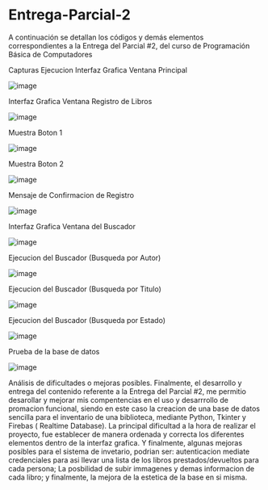 # Entrega-Parcial-2
A continuación se detallan los códigos y demás elementos correspondientes a la Entrega del Parcial #2, del curso de Programación Básica de Computadores

Capturas Ejecucion
Interfaz Grafica Ventana Principal

![image](https://github.com/user-attachments/assets/172a000c-862c-4334-97f9-6faea0d7b762)


Interfaz Grafica Ventana Registro de Libros

![image](https://github.com/user-attachments/assets/06c93722-ec42-42b0-8aab-9462a9014a3b)


Muestra Boton 1

![image](https://github.com/user-attachments/assets/a6baacda-497a-4066-8c5b-73c9730a3983)


Muestra Boton 2

![image](https://github.com/user-attachments/assets/601ce9d9-2256-4149-849c-f66b670207df)


Mensaje de Confirmacion de Registro

![image](https://github.com/user-attachments/assets/80d015d6-841e-4cbf-bc26-cd8324e74787)


Interfaz Grafica Ventana del Buscador

![image](https://github.com/user-attachments/assets/a5eccdcc-6526-4457-b4fa-f859477aa843)


Ejecucion del Buscador (Busqueda por Autor)

![image](https://github.com/user-attachments/assets/6ae2941a-a3b0-44c2-a2b8-59d68f7615f3)


Ejecucion del Buscador (Busqueda por Titulo)

![image](https://github.com/user-attachments/assets/f22697be-df70-450d-8b49-5412307ccb7a)


Ejecucion del Buscador (Busqueda por Estado)

![image](https://github.com/user-attachments/assets/ae142a5f-558f-40e6-aecb-f671aa0c0954)


Prueba de la base de datos

![image](https://github.com/user-attachments/assets/337524c2-c532-4c17-becf-6286fbc86845)

Análisis de dificultades o mejoras posibles.
Finalmente, el desarrollo y entrega del contenido referente a la Entrega del Parcial #2, me permitio desarollar y mejorar mis compentencias en el uso y desarrrollo de promacion funcional, siendo en este caso la creacion de una base de datos sencilla para el inventario de una biblioteca, mediante Python, Tkinter y Firebas ( Realtime Database). La principal dificultad a la hora de realizar el proyecto, fue establecer de manera ordenada y correcta los diferentes elementos dentro de la interfaz grafica. Y finalmente, algunas mejoras posibles para el sistema de invetario, podrian ser: autenticacion mediate credenciales para asi llevar una lista de los libros prestados/devueltos para cada persona; La posbilidad de subir immagenes y demas informacion de cada libro; y finalmente, la mejora de la estetica de la base en si misma.
